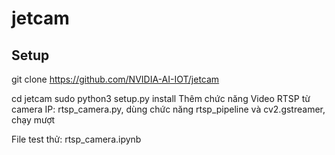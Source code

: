 # jetcam 
## Setup
git clone https://github.com/NVIDIA-AI-IOT/jetcam

cd jetcam
sudo python3 setup.py install
Thêm chức năng Video RTSP từ camera IP: rtsp_camera.py, dùng chức năng rtsp_pipeline và cv2.gstreamer, chạy mượt

File test thử: rtsp_camera.ipynb 
